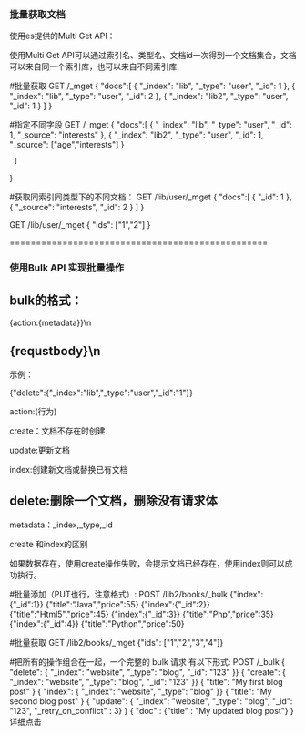 ### 批量获取文档

使用es提供的Multi Get API： 

使用Multi Get API可以通过索引名、类型名、文档id一次得到一个文档集合，文档可以来自同一个索引库，也可以来自不同索引库

#批量获取
GET /_mget
{
    "docs":[
       {
           "_index": "lib",
           "_type": "user",
           "_id": 1
       },
       {
           "_index": "lib",
           "_type": "user",
           "_id": 2
       },
       {
           "_index": "lib2",
           "_type": "user",
           "_id": 1
       }
     ]
}

#指定不同字段
GET /_mget
{
    "docs":[
       {
           "_index": "lib",
           "_type": "user",
           "_id": 1,
           "_source": "interests"
       },
       {
           "_index": "lib2",
           "_type": "user",
           "_id": 1,
           "_source": ["age","interests"]
       }
       
     ]
}

#获取同索引同类型下的不同文档：
GET /lib/user/_mget
{
    "docs":[
       {
           "_id": 1
       },
       {
           "_source": "interests",
           "_id": 2
       }
     ]
}

GET /lib/user/_mget
{
   "ids": ["1","2"]
}

=================================================
### 使用Bulk API 实现批量操作

bulk的格式：
--------------------
{action:{metadata}}\n

{requstbody}\n
--------------------
示例：

{"delete":{"_index":"lib","_type":"user","_id":"1"}}

  action:(行为)

  create：文档不存在时创建
  
  update:更新文档
  
  index:创建新文档或替换已有文档
  
  delete:删除一个文档，删除没有请求体
  --------------------
  metadata：_index,_type,_id
  
create 和index的区别

如果数据存在，使用create操作失败，会提示文档已经存在，使用index则可以成功执行。

#批量添加（PUT也行，注意格式）:
POST /lib2/books/_bulk
{"index":{"_id":1}}
{"title":"Java","price":55}
{"index":{"_id":2}}
{"title":"Html5","price":45}
{"index":{"_id":3}}
{"title":"Php","price":35}
{"index":{"_id":4}}
{"title":"Python","price":50}

#批量获取
GET /lib2/books/_mget
{"ids": ["1","2","3","4"]}

#把所有的操作组合在一起，一个完整的 bulk 请求 有以下形式:
POST /_bulk
{ "delete": { "_index": "website", "_type": "blog", "_id": "123" }} 
{ "create": { "_index": "website", "_type": "blog", "_id": "123" }}
{ "title":    "My first blog post" }
{ "index":  { "_index": "website", "_type": "blog" }}
{ "title":    "My second blog post" }
{ "update": { "_index": "website", "_type": "blog", "_id": "123", "_retry_on_conflict" : 3} }
{ "doc" : {"title" : "My updated blog post"} } 
详细点击
